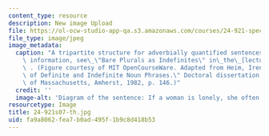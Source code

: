 ```yaml
---
content_type: resource
description: New image Upload
file: https://ol-ocw-studio-app-qa.s3.amazonaws.com/courses/24-921-special-topics-in-linguistics-genericity-spring-2007/fa9a8062fea7b0ad495f1b9c8d418b53_24-921s07-th.jpg
file_type: image/jpeg
image_metadata:
  caption: "A tripartite structure for adverbially quantified sentences. For more\
    \ information, see\_\"Bare Plurals as Indefinites\" in\_the\_[lecture notes](pages/lecture-notes)\
    \ . (Figure courtesy of MIT OpenCourseWare. Adapted from Heim, Irene. \"The Semantics\
    \ of Definite and Indefinite Noun Phrases.\" Doctoral dissertation, University\
    \ of Massachusetts, Amherst, 1982, p. 146.)"
  credit: ''
  image-alt: 'Diagram of the sentence: If a woman is lonely, she often buys a dog.'
resourcetype: Image
title: 24-921s07-th.jpg
uid: fa9a8062-fea7-b0ad-495f-1b9c8d418b53
---
```

